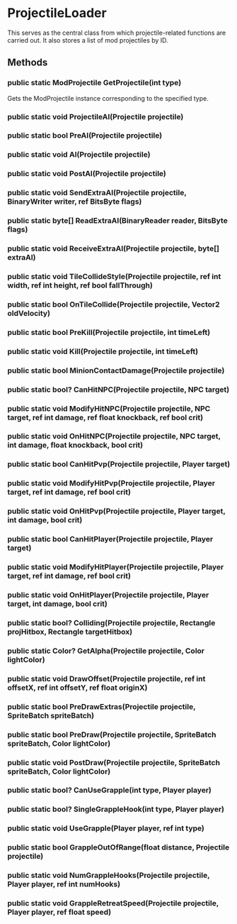 # ProjectileLoader

This serves as the central class from which projectile-related functions are carried out. It also stores a list of mod projectiles by ID.

## Methods

### public static ModProjectile GetProjectile(int type)

Gets the ModProjectile instance corresponding to the specified type.

### public static void ProjectileAI(Projectile projectile)

### public static bool PreAI(Projectile projectile)

### public static void AI(Projectile projectile)

### public static void PostAI(Projectile projectile)

### public static void SendExtraAI(Projectile projectile, BinaryWriter writer, ref BitsByte flags)

### public static byte[] ReadExtraAI(BinaryReader reader, BitsByte flags)

### public static void ReceiveExtraAI(Projectile projectile, byte[] extraAI)

### public static void TileCollideStyle(Projectile projectile, ref int width, ref int height, ref bool fallThrough)

### public static bool OnTileCollide(Projectile projectile, Vector2 oldVelocity)

### public static bool PreKill(Projectile projectile, int timeLeft)

### public static void Kill(Projectile projectile, int timeLeft)

### public static bool MinionContactDamage(Projectile projectile)

### public static bool? CanHitNPC(Projectile projectile, NPC target)

### public static void ModifyHitNPC(Projectile projectile, NPC target, ref int damage, ref float knockback, ref bool crit)

### public static void OnHitNPC(Projectile projectile, NPC target, int damage, float knockback, bool crit)

### public static bool CanHitPvp(Projectile projectile, Player target)

### public static void ModifyHitPvp(Projectile projectile, Player target, ref int damage, ref bool crit)

### public static void OnHitPvp(Projectile projectile, Player target, int damage, bool crit)

### public static bool CanHitPlayer(Projectile projectile, Player target)

### public static void ModifyHitPlayer(Projectile projectile, Player target, ref int damage, ref bool crit)

### public static void OnHitPlayer(Projectile projectile, Player target, int damage, bool crit)

### public static bool? Colliding(Projectile projectile, Rectangle projHitbox, Rectangle targetHitbox)

### public static Color? GetAlpha(Projectile projectile, Color lightColor)

### public static void DrawOffset(Projectile projectile, ref int offsetX, ref int offsetY, ref float originX)

### public static bool PreDrawExtras(Projectile projectile, SpriteBatch spriteBatch)

### public static bool PreDraw(Projectile projectile, SpriteBatch spriteBatch, Color lightColor)

### public static void PostDraw(Projectile projectile, SpriteBatch spriteBatch, Color lightColor)

### public static bool? CanUseGrapple(int type, Player player)

### public static bool? SingleGrappleHook(int type, Player player)

### public static void UseGrapple(Player player, ref int type)

### public static bool GrappleOutOfRange(float distance, Projectile projectile)

### public static void NumGrappleHooks(Projectile projectile, Player player, ref int numHooks)

### public static void GrappleRetreatSpeed(Projectile projectile, Player player, ref float speed)